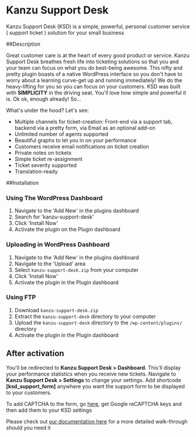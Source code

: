 Kanzu Support Desk
==================

Kanzu Support Desk (KSD) is a simple, powerful, personal customer service ( support ticket ) solution for your small business

##Description 

Great customer care is at the heart of every good product or service. Kanzu Support Desk breathes fresh life into ticketing solutions
so that you and your team can focus on what you do best-being awesome. This nifty and pretty plugin boasts of a native WordPress 
interface so you don't have to worry about a learning curve-get up and running immediately!
We do the heavy-lifting for you so you can focus on your customers. KSD was built with **SIMPLICITY** in the driving seat. 
You'll love how simple and powerful it is. Ok ok, enough already! So...

What's under the hood? Let's see:

* Multiple channels for ticket-creation: Front-end via a support tab, backend via a pretty form, via Email as an optional add-on
* Unlimited number of agents supported
* Beautiful graphs to let you in on your performance
* Customers receive email notifications on ticket creation
* Private notes on tickets
* Simple ticket re-assignment 
* Ticket severity supported 
* Translation-ready 

##Installation 

### Using The WordPress Dashboard 

1. Navigate to the 'Add New' in the plugins dashboard
2. Search for 'kanzu-support-desk'
3. Click 'Install Now'
4. Activate the plugin on the Plugin dashboard

### Uploading in WordPress Dashboard 

1. Navigate to the 'Add New' in the plugins dashboard
2. Navigate to the 'Upload' area
3. Select `kanzu-support-desk.zip` from your computer
4. Click 'Install Now'
5. Activate the plugin in the Plugin dashboard

### Using FTP 

1. Download `kanzu-support-desk.zip`
2. Extract the `kanzu-support-desk` directory to your computer
3. Upload the `kanzu-support-desk` directory to the `/wp-content/plugins/` directory
4. Activate the plugin in the Plugin dashboard

## After activation 
You'll be redirected to **Kanzu Support Desk > Dashboard**. This'll display your performance statistics when you receive new tickets. Navigate to **Kanzu Support Desk > Settings** to change your settings.
Add shortcode **[ksd_support_form]** anywhere you want the support form to be displayed to your customers.

To add CAPTCHA to the form, go [here](https://www.google.com/recaptcha/admin), get Google reCAPTCHA keys and then add them to your KSD settings

Please check out [our documentation here](https://kanzucode.com/documentation/wordpress-customer-service-plugin-ksd-getting-started/) for a more detailed walk-through should you need it
